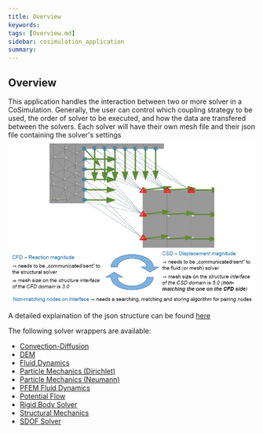 ```yaml
---
title: Overview
keywords: 
tags: [Overview.md]
sidebar: cosimulation_application
summary: 
---
```

## Overview
This application handles the interaction between two or more solver in a CoSimulation. Generally, the user can control which coupling strategy to be used, the order of solver to be executed, and how the data are transfered between the solvers. Each solver will have their own mesh file and their json file containing the solver's settings
![ParticleMechanicsApplication](https://raw.githubusercontent.com/KratosMultiphysics/Documentation/master/Wiki_files/workshop_2019_tutorials/fsi3.jpg)

A detailed explaination of the json structure can be found [here](../General/JSON_Structure.html)

The following solver wrappers are available:
- [Convection-Diffusion](../Solver_Wrappers/Convection-Diffusion.html)  
- [DEM](../Solver_Wrappers/DEM.html)         
- [Fluid Dynamics](../Solver_Wrappers/Fluid_Dynamics.html) 
- [Particle Mechanics (Dirichlet)](../Solver_Wrappers/Particle_Mechanics_(Dirichlet).html) 
- [Particle Mechanics (Neumann)](../Solver_Wrappers/Particle_Mechanics_(Neumann).html)
- [PFEM Fluid Dynamics](../Solver_Wrappers/PFEM_Fluid_Dynamics.html) 
- [Potential Flow](../Solver_Wrappers/Potential_Flow.html)
- [Rigid Body Solver](../Solver_Wrappers/Rigid_Body_Solver.html)
- [Structural Mechanics](../Solver_Wrappers/Structural_Mechanics.html) 
- [SDOF Solver](../Solver_Wrappers/SDOF_Solver.html) 
